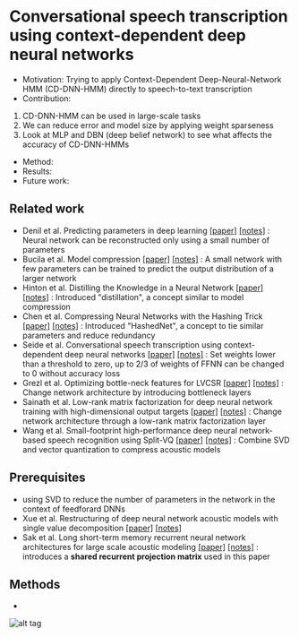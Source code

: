 # Conversational speech transcription using context-dependent deep neural networks 

* Motivation: Trying to apply Context-Dependent Deep-Neural-Network HMM (CD-DNN-HMM) directly to speech-to-text transcription
* Contribution: 
1. CD-DNN-HMM can be used in large-scale tasks 
2. We can reduce error and model size by applying weight sparseness
3. Look at MLP and DBN (deep belief network) to see what affects the accuracy of CD-DNN-HMMs 

* Method: 
* Results: 
* Future work: 

## Related work
- Denil et al. Predicting parameters in deep learning [[paper]](https://arxiv.org/pdf/1306.0543v2.pdf) [[notes]]() : Neural network can be reconstructed only using a small number of parameters
- Bucila et al. Model compression [[paper]](https://www.cs.cornell.edu/~caruana/compression.kdd06.pdf) [[notes]]() : A small network with few parameters can be trained to predict the output distribution of a larger network
- Hinton et al. Distilling the Knowledge in a Neural Network [[paper]](https://www.cs.toronto.edu/~hinton/absps/distillation.pdf) [[notes]]() : Introduced "distillation", a concept similar to model compression
- Chen et al. Compressing Neural Networks with the Hashing Trick [[paper]](https://arxiv.org/pdf/1504.04788v1.pdf) [[notes]]() : Introduced "HashedNet", a concept to tie similar parameters and reduce redundancy
- Seide et al. Conversational speech transcription using context-dependent deep neural networks [[paper]](https://www.microsoft.com/en-us/research/wp-content/uploads/2016/02/CD-DNN-HMM-SWB-Interspeech2011-Pub.pdf) [[notes]]() : Set weights lower than a threshold to zero, up to 2/3 of weights of FFNN can be changed to 0 without accuracy loss
- Grezl et al. Optimizing bottle-neck features for LVCSR [[paper]](http://noel.feld.cvut.cz/speechlab/publications/068_icassp08.pdf) [[notes]]() : Change network architecture by introducing bottleneck layers
- Sainath et al. Low-rank matrix factorization for deep neural network training with high-dimensional output targets [[paper]](http://ieeexplore.ieee.org/stamp/stamp.jsp?arnumber=6638949) [[notes]]() : Change network architecture through a low-rank matrix factorization layer
- Wang et al. Small-footprint high-performance deep neural network-based speech recognition using Split-VQ [[paper]](http://ieeexplore.ieee.org/stamp/stamp.jsp?arnumber=7178919) [[notes]]() : Combine SVD and vector quantization to compress acoustic models

## Prerequisites
- using SVD to reduce the number of parameters in the network in the context of feedforard DNNs
- Xue et al. Restructuring of deep neural network acoustic models with single value decomposition [[paper]](https://www.microsoft.com/en-us/research/wp-content/uploads/2013/01/svd_v2.pdf) [[notes]]()
- Sak et al. Long short-term memory recurrent neural network architectures for large scale acoustic modeling [[paper]]() [[notes]]() : introduces a **shared recurrent projection matrix** used in this paper

## Methods
- 
![alt tag](https://github.com/mjc92/studies/blob/master/notes/rnn_lowrank.JPG)
